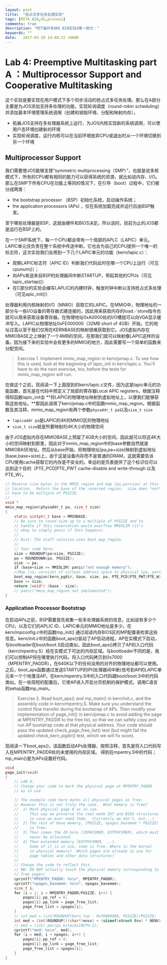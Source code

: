 ```yaml
---
layout: post
title:  "抢占式多任务处理实验"
tags: [MIT6.828,OS,process]
comments: true
description: "MIT操作系统6.828实验4第一部分："
keywords: ""
date:   2017-03-28 14:40:22 +0800
---
```



# Lab 4: Preemptive Multitasking part A ：Multiprocessor Support and Cooperative Multitasking

这个实验是要实现在用户模式下多个同步活动的抢占式多任务处理。那么在A部分主要是为JOS添加支持多处理的功能，实现轮询调度（round-robin scheduling）并添加基本环境管理系统调用（创建和销毁环境、分配和映射内存）。

- 拓展JOS支持在多处理器系统上运行，为JOS内核实现新的系统调用，可以使用户态环境创建新的环境
- 实现轮询调度，运行内核可以在当前环境放弃CPU或退出时从一个环境切换到另一个环境

## Multiprocessor Support
我们需要使JOS能够支撑“symmetric multiprocessing（SMP）”，也就是说多核模式下，所有的CPU都有相同的能力可以获得系统的资源，就比如说内存、I/O。那么在SMP下所有CPU在功能上等同的情况下，在引导（boot）过程中，它们被分成两类：

-  the bootstrap processor （BSP）初始化系统，启动操作系统；
-  the application processors (APs) ，仅在系统加载完成并运行后由BSP触发。

至于哪些处理器是BSP，这就由硬件和BIOS决定。所以说的，目前为止的JOS都是运行在BSP上的。

在一个SMP系统下，每一个CPU都会带有一个局部的APLC（LAPIC）单元。LAPIC单元住负责在整个系统中传送中断。它也会为自己的CPU提供一个唯一的标志符，这次实验我们会用到一下几个LAPIC单元的功能（kern/lapic.c）：

- 观察LAPIC标志符（APIC ID）判断我们代码此时在哪一个CPU上运行（可见cpunum()）；
- 向APs发送来自BSP的处理器间中断STARTUP，带起其他的CPUs（可见lapic_startap()）
- 在C部分的实验会编写LAPLIC的内建时钟，触发时钟中断以支持抢占式多处理（可见apic_init()）

处理器利用内核映射的I/O（MMIO）获取它的LAPIC。在MMIO中，物理地址的一部分与一些I/O设备的寄存器式硬连接的，因此用来获取内存的load／store指令也就可以用来获取设备寄存器。在物理地址0xA0000处的I/O槽就可以向VGA显示缓冲写入。LAPIC从物理地址0xFE000000（32MB short of 4GB）开始，它的地址过高以至于我们仅用在KERNBASE的映射很难获取到它。JOS虚拟内存在MMIOBASE之上映射了一个4MB的空间，在那我们就可以映射像LAPIC这样的设备。因为接下来的实验中会有更多的MMIO的地方，因此需要写一个简单的函数来分配空间。


>Exercise 1. Implement mmio_map_region in kern/pmap.c. To see how this is used, look at the beginning of lapic_init in kern/lapic.c. You'll have to do the next exercise, too, before the tests for mmio_map_region will run.

在做这个之前，现阅读一下上面提到的kern/lapic.c文件，因为这是lapic单元的功能函数，首先是在代码中预定义了局部的寄存器Local APIC registers，根据注释得知函数lapic_init会 **将LAPIC的物理地址映射到虚拟地址上，以便我们能够获取这些地址。**那因此调用了kern/pmap.c中的函数mmio_map_region。根据函数及其注释，mmio_map_region有两个参数```physaddr_t pa```以及```size_t size```

- ```lapicaddr pa```是LAPIC的4K的MMIO区的物理地址
- ```size_t size```就是所要映射的4K大小的物理空间

由于JOS虚拟内存在MMIOBASE上预留了4GB大小的空间，因此就可以将这4K大小的空间映射到那里，因此对于mmio_map_region中的base参数自然就是MMIOBASE地址。然后从base开始，将物理地址[pa,pa+size)映射到虚拟地址[base,base+size)上，由于这是设备内存而不是普通的DRAM，这就需要告诉CPU使用cache获取它的内存是不安全的。幸运的是页表提供了这个标识位可以达到这个目的（PTE_PCD|PTE_PWT cache-disable and write-through 以及 PTE_W）。

```c
// Reserve size bytes in the MMIO region and map [pa,pa+size) at this
// location.  Return the base of the reserved region.  size does *not*
// have to be multiple of PGSIZE.
//
void *
mmio_map_region(physaddr_t pa, size_t size)
{
    static uintptr_t base = MMIOBASE;
    // Be sure to round size up to a multiple of PGSIZE and to
    // handle if this reservation would overflow MMIOLIM (it's
    // okay to simply panic if this happens).
    //
    // Hint: The staff solution uses boot_map_region.
    //
    // Your code here:
    size = ROUNDUP(pa+size, PGSIZE);
    pa = ROUNDDOWN(pa, PGSIZE);
    size -= pa;
    if (base+size >= MMIOLIM) panic("not enough memory");
    //Map [va, va+size) of virtual address space to physical [pa, pa+size)
    boot_map_region(kern_pgdir, base, size, pa, PTE_PCD|PTE_PWT|PTE_W); 
    base += size;
    return (void*) (base - size);
    // panic("mmio_map_region not implemented");
}
```


### Application Processor Bootstrap

在启动APs之前，BSP需要首先收集一些多处理器系统的信息，比如说有多少个CPU，以及它们的APLIC ID、LAPIC单元的MMIO地址是多少。在kern/mpconfig.c中的函数mp_init() 通过阅读内存BIOS区的MP配置表检索这些信息。kern/init.c中的函数boot_aps()驱动了AP启动进程，AP在实模式下启动，与bootloader在boot/boot.S启动类似，因此boot_aps()拷贝了AP的入口代码（kern/mpentry.S）给在实模式下可达的内存区域。与bootloader不同的是，我们可以控制AP将在哪里执行代码，将入口代码拷贝到0x7000（MPENTRY_PADDR），在640K以下的任何没用的对齐的物理地址都可以使用。
之后，boot_aps函数通过发送STARTUP的IPI(处理器间中断)信号到AP的LAPIC单元来一个个地激活AP。在kern/mpentry.S中的入口代码跟boot/boot.S中的代码类似。在一些简短的配置后，它使AP进入开启分页机制的保护模式，调用C语言的setup函数mp_main。 

>Exercise 2. Read boot_aps() and mp_main() in kern/init.c, and the assembly code in kern/mpentry.S. Make sure you understand the control flow transfer during the bootstrap of APs. Then modify your implementation of page_init() in kern/pmap.c to avoid adding the page at MPENTRY_PADDR to the free list, so that we can safely copy and run AP bootstrap code at that physical address. Your code should pass the updated check_page_free_list() test (but might fail the updated check_kern_pgdir() test, which we will fix soon).

现阅读一下boot_aps()，该函数启动APs处理器，按照注释，首先是将入口代码写入在MPENTRY_PADDR处的未使用的内存区域。
得到在mpentry.S中的代码；mp_main()是为APs设置好代码。



```c
void
page_init(void)
{
    // LAB 4:
    // Change your code to mark the physical page at MPENTRY_PADDR
    // as in use

    // The example code here marks all physical pages as free.
    // However this is not truly the case.  What memory is free?
    //  1) Mark physical page 0 as in use.
    //     This way we preserve the real-mode IDT and BIOS structures
    //     in case we ever need them.  (Currently we don't, but...)
    //  2) The rest of base memory, [PGSIZE, npages_basemem * PGSIZE)
    //     is free.
    //  3) Then comes the IO hole [IOPHYSMEM, EXTPHYSMEM), which must
    //     never be allocated.
    //  4) Then extended memory [EXTPHYSMEM, ...).
    //     Some of it is in use, some is free. Where is the kernel
    //     in physical memory?  Which pages are already in use for
    //     page tables and other data structures?
    // 
    // Change the code to reflect this.
    // NB: DO NOT actually touch the physical memory corresponding to
    // free pages!
    cprintf("MPENTRY_PADDR: %x\n", MPENTRY_PADDR);
    cprintf("npages_basemem: %x\n", npages_basemem);
    size_t i;
    for (i = 1; i < MPENTRY_PADDR/PGSIZE; i++) {
        pages[i].pp_ref = 0;
        pages[i].pp_link = page_free_list;
        page_free_list = &pages[i];
    }
    // int med = (int)ROUNDUP(kern_top - 0xf0000000, PGSIZE)/PGSIZE;
    int med = (int)ROUNDUP(((char*)envs) + (sizeof(struct Env) * NENV) - 0xf0000000, PGSIZE)/PGSIZE;
    // med = (int) percpu_kstacks[NCPU-1];
    cprintf("med: %x\n", med);
    for (i = med; i < npages; i++) {
        pages[i].pp_ref = 0;
        pages[i].pp_link = page_free_list;
        page_free_list = &pages[i];
    }
}
```

